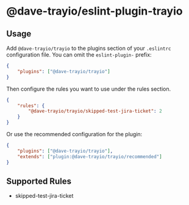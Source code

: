 # @dave-trayio/eslint-plugin-trayio
## Usage

Add `@dave-trayio/trayio` to the plugins section of your `.eslintrc` configuration file. You can omit the `eslint-plugin-` prefix:

```json
{
    "plugins": ["@dave-trayio/trayio"]
}
```

Then configure the rules you want to use under the rules section.

```json
{
    "rules": {
        "@dave-trayio/trayio/skipped-test-jira-ticket": 2
    }
}
```

Or use the recommended configuration for the plugin:

```json
{
    "plugins": ["@dave-trayio/trayio"],
    "extends": ["plugin:@dave-trayio/trayio/recommended"]
}
```

## Supported Rules

-   skipped-test-jira-ticket
